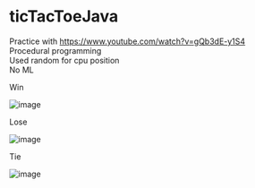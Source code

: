 # ticTacToeJava

Practice with https://www.youtube.com/watch?v=gQb3dE-y1S4 <br/>
Procedural programming <br/>
Used random for cpu position <br/>
No ML<br/>

Win

![image](https://user-images.githubusercontent.com/68548733/167137107-3c73f34a-bf5c-4628-a6b8-ba21ba8f67a7.png)

Lose

![image](https://user-images.githubusercontent.com/68548733/167137495-87f04160-67ac-4b1e-8044-ac6fcdf668df.png)

Tie

![image](https://user-images.githubusercontent.com/68548733/167136755-b92c3e3b-9417-4dad-bacb-dc678f5e37e5.png)
